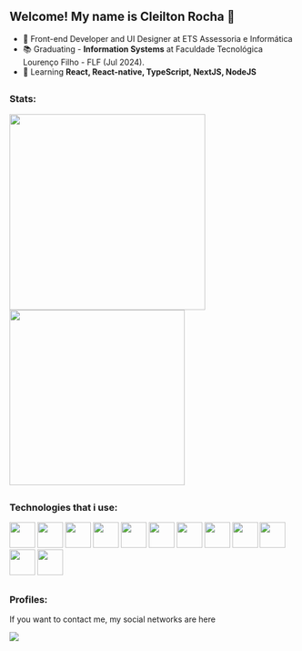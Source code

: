 ## Welcome! My name is Cleilton Rocha 👋

- 🔭 Front-end Developer and UI Designer at ETS Assessoria e Informática
- 📚 Graduating - **Information Systems** at Faculdade Tecnológica Lourenço Filho - FLF (Jul 2024).</li>
- 🌱 Learning **React, React-native, TypeScript, NextJS, NodeJS**


##

### Stats:

<div style="display: inline;">
  <img width='344em' src="https://github-readme-stats.vercel.app/api?username=CleiltonRocha&show_icons=true&theme=tokyonight" />
  <img width='308em' src="https://github-readme-stats.vercel.app/api/top-langs/?username=CleiltonRocha&layout=compact&langs_count=10&theme=tokyonight" />
</div>

##

### Technologies that i use:

<div style="display: inline;">
<img width='45' heigth='45' src="https://cdn.jsdelivr.net/gh/devicons/devicon/icons/html5/html5-original.svg" />
<img width='45' heigth='45' src="https://cdn.jsdelivr.net/gh/devicons/devicon/icons/css3/css3-original.svg" />
<img width='45' heigth='45' src="https://cdn.jsdelivr.net/gh/devicons/devicon/icons/javascript/javascript-plain.svg" />
<img width='45' heigth='45' src="https://cdn.jsdelivr.net/gh/devicons/devicon/icons/typescript/typescript-original.svg" />
<img width='45' heigth='45' src="https://cdn.jsdelivr.net/gh/devicons/devicon/icons/react/react-original.svg" />
<img width='45' heigth='45' src="https://cdn.jsdelivr.net/gh/devicons/devicon/icons/angularjs/angularjs-original.svg" />
<img width='45' heigth='45' src="https://cdn.jsdelivr.net/gh/devicons/devicon/icons/tailwindcss/tailwindcss-original-wordmark.svg" />
<img width='45' heigth='45' src="https://cdn.jsdelivr.net/gh/devicons/devicon/icons/bootstrap/bootstrap-original.svg" />
<img width='45' heigth='45' src="https://cdn.jsdelivr.net/gh/devicons/devicon/icons/adonisjs/adonisjs-original.svg" />
<img width='45' heigth='45' src="https://cdn.jsdelivr.net/gh/devicons/devicon/icons/cakephp/cakephp-original.svg" />
<img width='45' heigth='45' src="https://cdn.jsdelivr.net/gh/devicons/devicon/icons/mysql/mysql-original.svg" />
<img width='45' heigth='45' src="https://cdn.jsdelivr.net/gh/devicons/devicon/icons/postgresql/postgresql-original.svg" />

</div>

##

### Profiles:

If you want to contact me, my social networks are here

<a href="https://www.linkedin.com/in/cleilton-rocha/"><img src="https://img.shields.io/badge/linkedin-%230077B5.svg?style=for-the-badge&logo=linkedin&logoColor=white"/></a>

<!--
**CleiltonRocha/CleiltonRocha** is a ✨ _special_ ✨ repository because its `README.md` (this file) appears on your GitHub profile.

Here are some ideas to get you started:

- 🔭 I’m currently working on ...
- 🌱 I’m currently learning ...
- 👯 I’m looking to collaborate on ...
- 🤔 I’m looking for help with ...
- 💬 Ask me about ...
- 📫 How to reach me: ...
- 😄 Pronouns: ...
- ⚡ Fun fact: ...
-->
